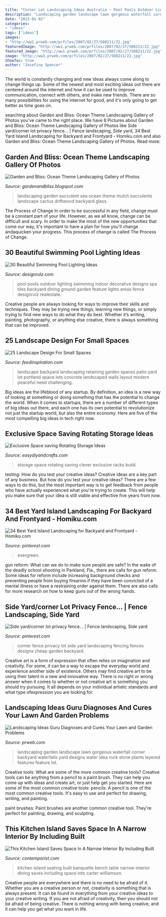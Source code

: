 ```yaml
---
title: "Corner Lot Landscaping Ideas Australia ~ Pool Pools Outdoor Lighting Swimming Indoor Decorative Designs Spa Tiles Backyard Dining Ground Garden Feature Lights Areas Fence Designrulz Realestate"
description: "Landscaping garden landscape lawn gorgeous waterfall corner backyard waterfalls yard designs water idea rock stone plants layered features feature lot"
date: "2023-01-02"
categories:
- "ideas"
tags: ["ideas"]
images:
- "http://ww1.prweb.com/prfiles/2007/02/27/508211/22.jpg"
featuredImage: "http://ww1.prweb.com/prfiles/2007/02/27/508211/22.jpg"
featured_image: "http://ww1.prweb.com/prfiles/2007/02/27/508211/22.jpg"
image: "http://ww1.prweb.com/prfiles/2007/02/27/508211/22.jpg"
ShowToc: true
author: "Josefina Spencer"
---
```



The world is constantly changing and new ideas always come along to change things up. Some of the newest and most exciting ideas out there are centered around the internet and how it can be used to improve communication, connect with others, and make new friends. There are so many possibilities for using the internet for good, and it's only going to get better as time goes on.

	

		
searching about Garden and Bliss: Ocean Theme Landscaping Gallery of Photos you've came to the right place. We have 8 Pictures about Garden and Bliss: Ocean Theme Landscaping Gallery of Photos like Side yard/corner lot privacy fence... | Fence landscaping, Side yard, 34 Best Yard Island Landscaping for Backyard and Frontyard - Homiku.com and also Garden and Bliss: Ocean Theme Landscaping Gallery of Photos. Read more:
		
    
## Garden And Bliss: Ocean Theme Landscaping Gallery Of Photos

<img loading=lazy src="http://2.bp.blogspot.com/-_zLhDuLNQjc/UWIqamdm_hI/AAAAAAAAAmU/vzCVMIXiT4A/s1600/succulent+garden.JPG" onerror="this.onerror=null;this.src='https://tse3.mm.bing.net/th?id=OIP.xS5FEoGPT8piWp_Y8FSZgQHaJ4&amp;pid=15.1';" alt="Garden and Bliss: Ocean Theme Landscaping Gallery of Photos">

_Source: gardenandbliss.blogspot.com_

>landscaping garden succulent sea ocean theme mulch succulents landscape cactus driftwood backyard glass. 

	

The Process of Change
In order to be successful in any field, change must be a constant part of your life. However, as we all know, change can be difficult and scary. In order to make the most of the new opportunities that come our way, it's important to have a plan for how you'll change andaquicken your progress. This process of change is called The Process of Change.

    
## 30 Beautiful Swimming Pool Lighting Ideas

<img loading=lazy src="http://cdn.designrulz.com/wp-content/uploads/2016/07/lights-pool-designrulz-6.jpg" onerror="this.onerror=null;this.src='https://tse3.mm.bing.net/th?id=OIP.j-uYk4Uv8Kg_zZ4aZtEtnQHaFj&amp;pid=15.1';" alt="30 Beautiful Swimming Pool Lighting Ideas">

_Source: designrulz.com_

>pool pools outdoor lighting swimming indoor decorative designs spa tiles backyard dining ground garden feature lights areas fence designrulz realestate. 

	

Creative people are always looking for ways to improve their skills and techniques. They may be trying new things, learning new things, or simply trying to find new ways to do what they do best. Whether it’s writing, painting, photography, or anything else creative, there is always something that can be improved.

    
## 25 Landscape Design For Small Spaces

<img loading=lazy src="http://feedinspiration.com/wp-content/uploads/2015/04/landscape-and-design-small-lot.jpg" onerror="this.onerror=null;this.src='https://tse2.mm.bing.net/th?id=OIP.Jh8llG-mjfuf2mhHVmDICgHaLJ&amp;pid=15.1';" alt="25 Landscape Design For Small Spaces">

_Source: feedinspiration.com_

>landscape backyard landscaping retaining garden spaces patio yard lot portland space lots concrete landscaped walls layout modern peaceful need challenging. 

	

Big ideas are the lifeblood of any startup. By definition, an idea is a new way of looking at something or doing something that has the potential to change the world. When it comes to startups, there are a number of different types of big ideas out there, and each one has its own potential to revolutionize not just the startup world, but also the entire economy. Here are five of the most compelling big ideas in tech right now.

    
## Exclusive Space Saving Rotating Storage Ideas

<img loading=lazy src="https://i0.wp.com/www.easydiyandcrafts.com/wp-content/uploads/2017/04/rotating-storage-idea2-600x1073.jpg?resize=600%2C1073" onerror="this.onerror=null;this.src='https://tse4.mm.bing.net/th?id=OIP.0qv-dIufQ8WPt82NgIUiEwHaNP&amp;pid=15.1';" alt="Exclusive Space saving Rotating Storage Ideas">

_Source: easydiyandcrafts.com_

>storage space rotating saving clever exclusive racks build. 

	

testing: How do you test your creative ideas?
Creative ideas are a key part of any business. But how do you test your creative ideas? There are a few ways to do this, but the most important way is to get feedback from people who have actually experienced what you're trying to create. This will help you make sure that your idea is still viable and effective five years from now.

    
## 34 Best Yard Island Landscaping For Backyard And Frontyard - Homiku.com

<img loading=lazy src="https://i.pinimg.com/736x/6b/e9/9c/6be99c2ace988b1bd496c003d1a7204c.jpg" onerror="this.onerror=null;this.src='https://tse2.mm.bing.net/th?id=OIP.aN373l5RV4g9arclHvh3ygHaFj&amp;pid=15.1';" alt="34 Best Yard Island Landscaping for Backyard and Frontyard - Homiku.com">

_Source: pinterest.com_

>evergreen. 

	

gun reform: What can we do to make sure people are safe?
In the wake of the deadly school shooting in Parkland, Fla., there are calls for gun reform. Some ideas for reform include increasing background checks and preventing people from buying firearms if they have been convicted of a mental illness or have a restraining order against them. There are also calls for more research on how to keep guns out of the wrong hands.

    
## Side Yard/corner Lot Privacy Fence... | Fence Landscaping, Side Yard

<img loading=lazy src="https://i.pinimg.com/736x/f9/93/ce/f993ce7df18c447ff98b624e29b74bde--privacy-fences-fencing.jpg" onerror="this.onerror=null;this.src='https://tse2.mm.bing.net/th?id=OIP.PjJQJBl_ACaMej9JUdYHQAHaE6&amp;pid=15.1';" alt="Side yard/corner lot privacy fence... | Fence landscaping, Side yard">

_Source: pinterest.com_

>corner fence privacy lot side yard landscaping fencing fences designs cheap garden backyard. 

	

Creative art is a form of expression that often relies on imagination and creativity. For some, it can be a way to escape the everyday world and experience another side of existence. Others may find creative art to be using their talent in a new and innovative way. There is no right or wrong answer when it comes to whether or not creative art is something you should try pursuing. It all depends on your individual artistic standards and what type ofexpression you are looking for.

    
## Landscaping Ideas Guru Diagnoses And Cures Your Lawn And Garden Problems

<img loading=lazy src="http://ww1.prweb.com/prfiles/2007/02/27/508211/22.jpg" onerror="this.onerror=null;this.src='https://tse2.mm.bing.net/th?id=OIP.YWQMgTbVgZp-XN2Onsz_LAHaE9&amp;pid=15.1';" alt="Landscaping Ideas Guru Diagnoses and Cures Your Lawn and Garden Problems">

_Source: prweb.com_

>landscaping garden landscape lawn gorgeous waterfall corner backyard waterfalls yard designs water idea rock stone plants layered features feature lot. 

	

Creative tools: What are some of the more common creative tools?
Creative tools can be anything from a pencil to a paint brush. They can help you come up with ideas and create art, or just help get you started. Here are some of the most common creative tools:
pencils: A pencil is one of the most common creative tools. It's easy to use and perfect for drawing, writing, and painting.

paint brushes: Paint brushes are another common creative tool. They're perfect for painting, drawing, and sculpting.

    
## This Kitchen Island Saves Space In A Narrow Interior By Including Built

<img loading=lazy src="https://www.contemporist.com/wp-content/uploads/2020/07/kitchen-island-with-built-in-banquette-seating-310720-1107-03.jpg" onerror="this.onerror=null;this.src='https://tse1.mm.bing.net/th?id=OIP.UWfGPNKN8nj_3U-KKNl4lQHaKk&amp;pid=15.1';" alt="This Kitchen Island Saves Space In A Narrow Interior By Including Built">

_Source: contemporist.com_

>kitchen island seating built banquette bench table narrow interior dining saves including space into carter williamson. 

	

Creative people are everywhere and there is no need to be afraid of it. Whether you are a creative person or not, creativity is something that is always present. It can be found in everything from your creative ideas to your creative writing. If you are not afraid of creativity, then you should not be afraid of being creative. There is nothing wrong with being creative, and it can help you get what you want in life.


